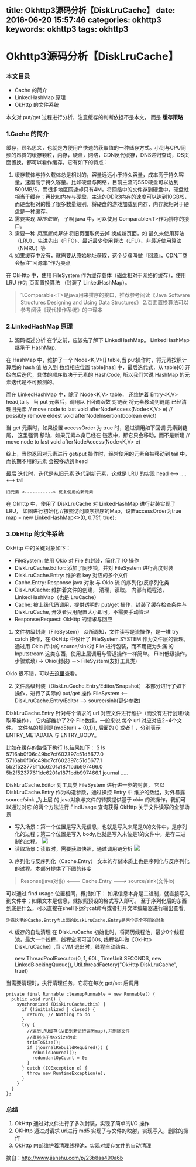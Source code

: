 title: Okhttp3源码分析【DiskLruCache】
date: 2016-06-20 15:57:46
categories: okhttp3
keywords: okhttp3
tags: okhttp3
---
# Okhttp3源码分析【DiskLruCache】

### 本文目录
- Cache 的简介
- LinkedHashMap 原理
- OkHttp 的文件系统

本文对 put/get 过程进行分析，注意缓存的判断依据不是本文， 而是 **缓存策略**

### 1.Cache 的简介
缓存，顾名思义，也就是方便用户快速的获取值的一种储存方式。小到与CPU同频的昂贵的缓存颗粒，内存，硬盘，网络，CDN反代缓存，DNS递归查询，OS页面置换，都可以看作缓存。它有如下的特点：
1. 缓存载体与持久载体总是相对的，容量远远小于持久容量，成本高于持久容量，速度高于持久容量。比如硬盘与网络，目前主流的SSD硬盘可以达到500MB/S，而很多地区网速却只有4M，将网络中的文件存到硬盘中，硬盘就相当于缓存；再比如内存与硬盘，主流的DDR3内存的速度可以达到10GB/S，而硬盘相对的慢了很多数量级别，将硬盘的游戏加载到内存，内存就相对于硬盘是一种缓存。
2. 需要实现 *排序依据*， 子啊 java 中，可以使用 Comparable\<T\>作为排序的接口。
3. 需要一种 *页面置换算法* 将旧页面取代去掉 换成新页面，如 最久未使用算法（LRU）、先进先出（FIFO）、最近最少使用算法（LFU）、非最近使用算法（NMRU）等
4. 如果缓存中没有，就需要从原始地址获取，这个步骤叫做『回源』，CDN厂商会标注“回源率”作为卖点

在 OkHttp 中，使用 FileSystem 作为缓存载体（磁盘相对于网络的缓存），使用 LRU 作为 页面置换算法 （封装了 LinkedHashMap）。

> 1.Comparable\<T\>是java用来排序的接口，推荐参考阅读《Java Software Structures Designing and Using Data Structures》
> 2.页面置换算法可以参考阅读《现代操作系统》的中译本

### 2.LinkedHashMap 原理
1. 源码概述分析
在学之前，应该先了解下 LinkedHashMap。 LinkedHashMap 继承于 HashMap.

在 HashMap 中，维护了一个 Node\<K,V\>[] table,当 put操作时，将元素按照计算后的 hash 值 放入到 数组相应位置 table[has] 中，最后迭代式，从 table[0] 开始向后迭代，具体的顺序取决于元素的 HashCode, 所以我们常说 HashMap 的元素迭代是不可预测的。

而在 LinkedHashMap 中，除了 Node\<K,V\>[](#) table， 还维护着 Entry\<K,V\> head,tail。 当 put 元素后，调用以下回调函数 对链表 将元素移动到链尾 已经清理旧元素
	// move node to last
	void afterNodeAccess(Node<K,V> e)
	// possibly remove eldest
	void afterNodeInsertion(boolean evict)

当 get 元素时，如果设置 accessOrder 为 true 时，通过调用如下回调 元素到链尾， 这里强调 移动，如果元素本身已经在 链表中，那它只会移动，而不是新建
	// move node to last
	void afterNodeAccess(Node<K,V> e)

综上，当你返回对元素进行 get/put 操作时，经常使用的元素会被移动到 tail 中，而长期不用的元素 会被移动到 head

最后 迭代时，迭代是从旧元素 迭代到新元素，这就是 LRU 的实现
	head <--> .... <--> tail
	
	旧元素 <-----------> 反复使用的新元素

在 Okhttp 中，使用了 DiskLruCache 对 LinkedHashMap 进行封装实现了 LRU， 如图进行初始化
	//按照访问顺序排序的Map，设置accessOrder为true
	map = new LinkedHashMap<>(0, 0.75f, true);

### 3.OkHttp 的文件系统
OkHttp 中的关键对象如下：
- FileSystem: 使用 Okio 对 File 的封装，简化了 IO 操作
- DiskLruCache.Editor: 添加了同步锁，并对 FileSystem 进行高度封装
- DiskLruCache.Entry: 维护着 key 对应的多个文件
- Cache.Entry: Response java 对象 与 Okio 流 的序列化/反序列化类
- DiskLruCache: 维护着文件的创建， 清理，读取。 内部有线程池，LinkedHashMap（也是 LruCache）
- Cache: 被上级代码调用，提供透明的 put/get 操作，封装了缓存检查条件与 DiskLruCache, 开发者只用配置大小即可，不需要手动管理
- Response/Request: OkHttp 的请求与回应

1. 文件初级封装（FileSystem）
众所周知，文件读写是流操作，是一堆 try catch 操作，在 OkHttp 中设计了 FileSystem.SYSTEM 作为文件层的管理。通过用 Okio 库中的 source/sink对 File 进行包装，而不用更为头痛 的 Inputstream 这类东西，使用上层调用与管道操作一样简单。
	File(低级操作，步骤繁琐) -> Okio(封装) －> FileSystem(友好工具类)

Okio 很不错，可以去[这里](https://github.com/square/okio)查看。

2. 文件高级封装（DiskLruCache.Entry/Editor/Snapshot）
本部分进行了如下操作，进行了实际的 put/get 操作
	FileSystem <-- DiskLruCache.Entry/Editor --> source/sink(更少参数)

DiskLruCache.Entry 针对每个请求的 url 对应文件进行维护（而没有进行创建/读取等操作）， 它内部维护了2个 File数组，一般来说 每个 url 对应对应2~4个文件。 文件名的规则是{md5(url) + {0,1}}, 后面的 0 或者 1 ，分别表示 ENTRY\_METADATA 与 ENTRY\_BODY。

比如在缓存的路径下执行 ls,结果如下：
	$ ls
	5716ab0f06c49bc7cf602397c51d5677.0
	5716ab0f06c49bc7cf602397c51d5677.1
	5b2f52377611dc6201a1871bdb997466.0
	5b2f52377611dc6201a1871bdb997466.1
	journal
	.....

DiskLruCache.Editor 对工具类 FileSystem 进行进一步的封装， 它以 DiskLruCache.Entry 作为构造参数，通过操控 Entry 中 维护的数组，对外暴露 source/sink ,为上层 的 java对象与文件的转换提供基于 okio 的流操作，我们可以通过对它 的两个方法进行 FindUsage 查询获得 OkHttp 关于文件读写的全部场景

- 写入场景：第一个位置是写入元信息，也就是写入末尾是0的文件中，是序列化的过程；第二个位置是写入 body,也就是写入末位是1的文件中，是存二进制的过程。
![](http://7xlcno.com1.z0.glb.clouddn.com/0khttp_02.png)
- 读取场景：读取时，需要获取快照，通过调用链分析
![](http://7xlcno.com1.z0.glb.clouddn.com/0khttp_01.png)

3. 序列化与反序列化（Cache.Entry）
文本的存储本质上也是序列化与反序列化的过程。本部分提供了下图的转变
> Resonse(java对象) \<--- Cache.Entry ---\> source/sink(文件io)

可以通过 find usage 位置相同，概括如下：
如果信息本身是二进制，就直接写入到文件中；如果文本是信息，就按照预设的格式写入即可。
	至于序列化后的东西到底是什么，可以直接在shell下运行cat命令或者打开文本编辑器进行输出查看。
	
	注意这里的Cache.Entry与上面的DiskLruCache.Entry是两个完全不同的对象

4. 缓存的自动清理
在 DiskLruCache 初始化时，将简历线程池，最少0个线程池，最大一个线程，线程空闲可活60s, 线程名叫做【OkHttp DiskLruCache】,当 JVM 退出时，线程自动结束。

	new ThreadPoolExecutor(0, 1, 60L, TimeUnit.SECONDS,
	        new LinkedBlockingQueue<Runnable>(), Util.threadFactory("OkHttp DiskLruCache", true))

当需要清理时，执行清理任务，它将在每次 get/set 后调用

	private final Runnable cleanupRunnable = new Runnable() {
	  public void run() {
	    synchronized (DiskLruCache.this) {
	      if (!initialized | closed) {
	        return; // Nothing to do
	      }
	      try {
	        //遍历LRU缓存(从旧到新进行遍历map),并删除文件
	        //直到小于MaxSize为止
	        trimToSize();
	        if (journalRebuildRequired()) {
	          rebuildJournal();
	          redundantOpCount = 0;
	        }
	      } catch (IOException e) {
	        throw new RuntimeException(e);
	      }
	    }
	  }
	};

### 总结
1. OkHttp 通过对文件进行了多次封装，实现了简单的I/O 操作
2. OKHttp 通过对请求 url进行 md5 实现了与文件的映射，实现写入，删除的操作
3. OkHttp 内部维护着清理线程池，实现对缓存文件的自动清理








摘自：http://www.jianshu.com/p/23b8aa490a6b




















